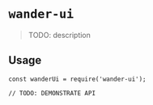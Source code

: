 # `wander-ui`

> TODO: description

## Usage

```
const wanderUi = require('wander-ui');

// TODO: DEMONSTRATE API
```
